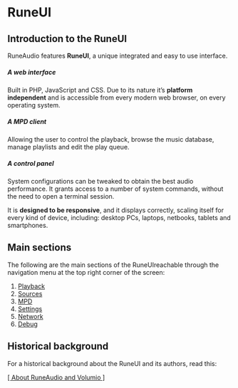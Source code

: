 # RuneUI

## Introduction to the RuneUI

RuneAudio features **RuneUI**, a unique integrated and easy to use interface.

##### A web interface

Built in PHP, JavaScript and CSS. Due to its nature it’s **platform independent** and is accessible from every modern web browser, on every operating system.

##### A MPD client

Allowing the user to control the playback, browse the music database, manage playlists and edit the play queue.

##### A control panel

System configurations can be tweaked to obtain the best audio performance. It grants access to a number of system commands, without the need to open a terminal session.

It is **designed to be responsive**, and it displays correctly, scaling itself for every kind of device, including: desktop PCs, laptops, netbooks, tablets and smartphones.

## Main sections

The following are the main sections of the RuneUIreachable through the navigation menu at the top right corner of the screen:

1. [Playback](playback.md)
2. [Sources](sources.md)
3. [MPD](mpd.md)
4. [Settings](settings.md)
5. [Network](network.md)
6. [Debug](debug.md)

## Historical background

For a historical background about the RuneUI and its authors, read this:

[[ About RuneAudio and Volumio ]](http://www.runeaudio.com/forum/about-runeaudio-and-volumio-t90.html)
